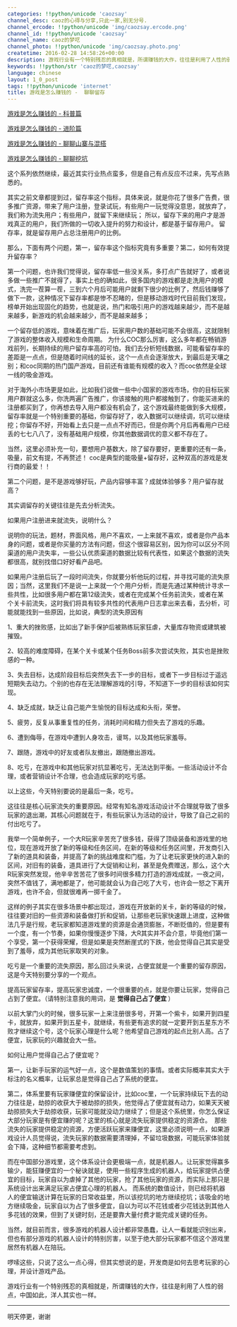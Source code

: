 ```yaml
---
categories: !!python/unicode 'caozsay'
channel_desc: caoz的心得与分享,只此一家,别无分号.
channel_ercode: !!python/unicode 'img/caozsay.ercode.png'
channel_id: !!python/unicode 'caozsay'
channel_name: caoz的梦呓
channel_photo: !!python/unicode 'img/caozsay.photo.png'
createtime: 2016-02-28 14:58:26+00:00
description: 游戏行业有一个特别残忍的真相就是，所谓赚钱的大作，往往是利用了人性的弱点，中国如此，洋人其实也一样。​
keywords: !!python/str 'caoz的梦呓,caozsay'
language: chinese
layout: 1_0_post
tags: !!python/unicode 'internet'
title: 游戏是怎么赚钱的 -  聊聊留存
---
```

<div class="rich_media_content" id="js_content">
<p>
<a data_ue_src="http://mp.weixin.qq.com/s?__biz=MzI0MjA1Mjg2Ng==&amp;mid=401577843&amp;idx=1&amp;sn=3ac778e79d50c8a3a142362c0f243da8&amp;scene=21#wechat_redirect" href="http://mp.weixin.qq.com/s?__biz=MzI0MjA1Mjg2Ng==&amp;mid=401577843&amp;idx=1&amp;sn=3ac778e79d50c8a3a142362c0f243da8&amp;scene=21#wechat_redirect" target="_blank">
          游戏是怎么赚钱的 - 科普篇
         </a>
</p>
<p>
<a data_ue_src="http://mp.weixin.qq.com/s?__biz=MzI0MjA1Mjg2Ng==&amp;mid=401585352&amp;idx=1&amp;sn=ebc6c632a28d09f8d2ed5bedde5a0d36&amp;scene=21#wechat_redirect" href="http://mp.weixin.qq.com/s?__biz=MzI0MjA1Mjg2Ng==&amp;mid=401585352&amp;idx=1&amp;sn=ebc6c632a28d09f8d2ed5bedde5a0d36&amp;scene=21#wechat_redirect" target="_blank">
          游戏是怎么赚钱的 - 进阶篇
         </a>
</p>
<p>
<a data_ue_src="http://mp.weixin.qq.com/s?__biz=MzI0MjA1Mjg2Ng==&amp;mid=401786789&amp;idx=1&amp;sn=f9d72be98e63610076a06e8a2b73d9c3&amp;scene=21#wechat_redirect" href="http://mp.weixin.qq.com/s?__biz=MzI0MjA1Mjg2Ng==&amp;mid=401786789&amp;idx=1&amp;sn=f9d72be98e63610076a06e8a2b73d9c3&amp;scene=21#wechat_redirect" target="_blank">
          游戏是怎么赚钱的 - 聊聊山寨与混搭
         </a>
</p>
<p>
<a data_ue_src="http://mp.weixin.qq.com/s?__biz=MzI0MjA1Mjg2Ng==&amp;mid=401830096&amp;idx=1&amp;sn=1d4ce4a7dc2c153dee7bac9bdf4daedf&amp;scene=21#wechat_redirect" href="http://mp.weixin.qq.com/s?__biz=MzI0MjA1Mjg2Ng==&amp;mid=401830096&amp;idx=1&amp;sn=1d4ce4a7dc2c153dee7bac9bdf4daedf&amp;scene=21#wechat_redirect" target="_blank">
          游戏是怎么赚钱的 - 聊聊挖坑
         </a>
</p>
<p>
</p>
<p>
         这个系列依然继续，最近其实行业热点蛮多，但是自己有点反应不过来，先写点熟悉的。
        </p>
<p>
</p>
<p>
         其实之前文章都提到过，留存率这个指标，具体来说，就是你花了很多广告费，很多推广资源，带来了用户注册，登录试玩，有些用户一玩觉得没意思，就放弃了，我们称为流失用户；有些用户，就留下来继续玩； 所以，留存下来的用户才是游戏真正的用户，我们所做的一切收入提升的努力和设计，都是基于留存用户。 留存率，就是留存用户占总注册用户的比例。
        </p>
<p>
</p>
<p>
         那么，下面有两个问题，第一，留存率这个指标究竟有多重要？第二，如何有效提升留存率？
        </p>
<p>
</p>
<p>
         第一个问题，也许我们觉得说，留存率低一些没关系，多打点广告就好了，或者说多做一些推广不就得了，事实上也的确如此，很多国内的游戏都是走洗用户的模式，洗完一茬算一茬，三到六个月后可能用户就剩下很少的比例了，然后钱赚够了做下一款，这种情况下留存率都是惨不忍睹的，但是移动游戏时代目前我们发现，榜单开始出现固化的趋势，也就是说，热门和吸引用户的游戏越来越少，而不是越来越多，新游戏的机会越来越少，而不是越来越多；
        </p>
<p>
</p>
<p>
         一个留存低的游戏，意味着在推广后，玩家用户数的基础可能不会很高，这就限制了游戏的整体收入规模和生命周期。 为什么COC那么厉害，这么多年都在畅销游戏前列，长期持续的用户留存率高的可怕，我们去分析短线数据，可能看留存率的差距是一点点，但是随着时间线的延长，这个一点点会逐渐放大，到最后是天壤之别；和coc同期的热门国产游戏，目前还有谁能有规模的收入？而coc依然是全球一线的吸金游戏。
        </p>
<p>
</p>
<p>
         对于海外小市场更是如此，比如我们说做一些中小国家的游戏市场，你的目标玩家用户群就这么多，你洗两遍广告推广，你该接触的用户都接触到了，你能买进来的注册都买到了，你再想去导入用户都没有机会了，这个游戏最终能做到多大规模，留存率就是一个特别重要的基础，你留存好了，收入数据可以继续调，坑可以继续挖；你留存不好，开始看上去只是一点点不好而已，但是你两个月后再看用户已经丢的七七八八了，没有基础用户规模，你其他数据调优的意义都不存在了。
        </p>
<p>
</p>
<p>
         当然，这里必须补充一句，要想用户基数大，除了留存要好，更重要的还有一条，吸量，前文有提，不再赘述！ coc是典型的能吸量+留存好，这种双高的游戏是发行商的最爱！！
        </p>
<p>
</p>
<p>
         第二个问题，是不是游戏够好玩，产品内容够丰富？成就体验够多？用户留存就高？
        </p>
<p>
</p>
<p>
         其实调留存的关键往往是先去分析流失。
        </p>
<p>
</p>
<p>
         如果用户注册进来就流失，说明什么？
        </p>
<p>
         说明你的玩法，题材，界面风格，用户不喜欢，一上来就不喜欢，或者是你产品本身的问题，或者是你买量的方法有问题，但这个很容易区别，因为你可以区分不同渠道的用户流失率，一些公认优质渠道的数据比较有代表性，如果这个数据的流失都很高，就别找借口好好看产品吧。
        </p>
<p>
</p>
<p>
         如果用户注册后玩了一段时间流失，你就要分析他玩的过程，并寻找可能的流失原因；当然，这里我们不是说一上来就一个个用户分析，而是先通过某种统计寻求一些共性，比如很多用户都在第12级流失，或者在完成某个任务前流失，或者在某个关卡前流失，这时我们将具有较多共性的代表用户日志拿出来去看，去分析，可能就能找到一些原因，比如说，典型的流失原因有
        </p>
<p>
</p>
<p>
         1、重大的挫败感，比如出了新手保护后被熟练玩家狂虐，大量库存物资或建筑被摧毁。
        </p>
<p>
         2、较高的难度障碍，在某个关卡或某个任务Boss前多次尝试失败，其实也是挫败感的一种。
        </p>
<p>
         3、失去目标，达成阶段目标后突然失去下一步的目标，或者下一步目标过于遥远短期失去动力。个别的也存在无法理解游戏的引导，不知道下一步的目标该如何实现。
        </p>
<p>
         4、缺乏成就，缺乏让自己能产生愉悦的目标达成和头衔，荣誉。
        </p>
<p>
         5、疲劳，反复从事重复性的任务，消耗时间和精力但失去了游戏的乐趣。
        </p>
<p>
         6、遭到侮辱，在游戏中遭到人身攻击，谩骂，以及其他玩家羞辱。
        </p>
<p>
         7、跟随，游戏中的好友或者队友撤出，跟随撤出游戏。
        </p>
<p>
         8、吃亏，在游戏中和其他玩家对抗显著吃亏，无法达到平衡。一些活动设计不合理，或者营销设计不合理，也会造成玩家的吃亏感。
        </p>
<p>
</p>
<p>
         以上这些，今天特别要说的是最后一条，吃亏。
        </p>
<p>
</p>
<p>
         这往往是核心玩家流失的重要原因。经常有知名游戏活动设计不合理就导致了很多玩家的退出潮，其核心问题就在于，有些玩家认为活动的设计，导致了自己之前的付出吃亏了。
        </p>
<p>
</p>
<p>
         我举一个简单例子，一个大R玩家辛苦充了很多钱，获得了顶级装备和游戏里的地位，现在游戏开放了新的等级和任务区间，在新的等级和任务区间里，开发商引入了新的道具和装备，并提高了新的挑战难度和门槛，为了让老玩家更快的进入新的区间，对旧有的装备，道具进行了大促销和让利，甚至是免费赠送，那么，这个大R玩家突然发现，他辛辛苦苦花了很多时间很多精力打造的游戏成就，一夜之间，突然不值钱了，满地都是了，他可能就会认为自己吃了大亏，也许会一怒之下离开游戏，也许不会，但就很难再一掷千金了。
        </p>
<p>
</p>
<p>
         这样的例子其实在很多场景中都出现过，游戏在开放新的关卡，新的等级的时候，往往要对旧的一些资源和装备做打折和促销，让那些老玩家快速跟上进度，这种做法几乎是行规，老玩家都知道游戏里的资源是会通货膨胀，不断贬值的，但是要有一个度，有一个节奏，如果你慢慢逐步下降，大R其实并不会介意，毕竟他们第一个享受，第一个获得荣耀，但是如果是突然断崖式的下跌，他会觉得自己其实是受到了羞辱，成为其他玩家取笑的对象。
        </p>
<p>
</p>
<p>
         吃亏是一个重要的流失原因，那么回过头来说，占便宜就是一个重要的留存原因，这是今天特别要分享的一个观点。
        </p>
<p>
</p>
<p>
         提高玩家留存率，提高玩家忠诚度，一个很重要的点，就是你要让玩家，觉得自己占到了便宜。（请特别注意我的用词，是
         <strong>
          觉得自己占了便宜
         </strong>
         ）
        </p>
<p>
</p>
<p>
         以前大掌门火的时候，很多玩家一上来注册很多号，开第一个紫卡，如果开到四星卡，就放弃，如果开到五星卡，就继续，有些更有追求的就一定要开到五星东方不败才继续这个号，这个玩家心理是什么呢？他希望自己游戏的起点比别人高。占了便宜，玩家玩的兴趣就会大一些。
        </p>
<p>
</p>
<p>
         如何让用户觉得自己占了便宜呢？
        </p>
<p>
</p>
<p>
         第一，让新手玩家的运气好一点，这个是数值策划的事情。或者实际概率其实大于标注的名义概率，让玩家总是觉得自己占了系统的便宜。
        </p>
<p>
</p>
<p>
         第二，体系里要有玩家赚便宜的保留设计，比如coc里，一个玩家持续玩下去的动力往往是，劫掠的收获大于被劫掠的损失，他觉得占了便宜就有动力，如果天天被劫掠损失大于劫掠收获，玩家可能就没动力继续了；但是这个系统里，你怎么保证大部分玩家是有便宜赚的呢？这里的核心就是流失玩家提供稳定的资源仓。  那些流失的玩家提供稳定的资源，方便活跃玩家来赚便宜，这里必须说明一点，如果游戏设计人员觉得说，流失玩家的数据需要清理掉，不留垃圾数据，可能玩家体验就会下降，这种细节都需要考虑到。
        </p>
<p>
</p>
<p>
         而在中国部分游戏里，这个体系设计会更极端一点，就是机器人。让玩家觉得赢多输少，能狂赚便宜的一个秘诀就是，使用一些程序生成的机器人，给玩家提供占便宜的目标，玩家自以为虐掉了其他的玩家，抢了其他玩家的资源，而实际上那只是系统设计出来满足玩家占便宜心理的机器人。 而系统的数值设计，则已经将机器人的便宜输送计算在玩家的日常收益里，所以该挖坑的地方继续挖坑；该吸金的地方继续吸金，玩家自以为占了很多便宜，自以为可以不花钱或者少花钱达到其他人多花钱的效果，但到了关键时刻，还是要靠大量付费才能完成关键的任务。
        </p>
<p>
</p>
<p>
         当然，就目前而言，很多游戏的机器人设计都非常愚蠢，让人一看就能识别出来，但也有部分游戏的机器人设计的特别厉害，以至于绝大部分玩家都不信这个游戏里居然有机器人在陪玩。
        </p>
<p>
</p>
<p>
         啰嗦这些，只说了这么一点心得，但其实想说的是，开发商是如何去思考玩家的心理，并设计游戏产品。
        </p>
<p>
</p>
<p>
         游戏行业有一个特别残忍的真相就是，所谓赚钱的大作，往往是利用了人性的弱点，中国如此，洋人其实也一样。
        </p>
<hr/>
<p>
</p>
<p>
         明天停更，谢谢
        </p>
</div>